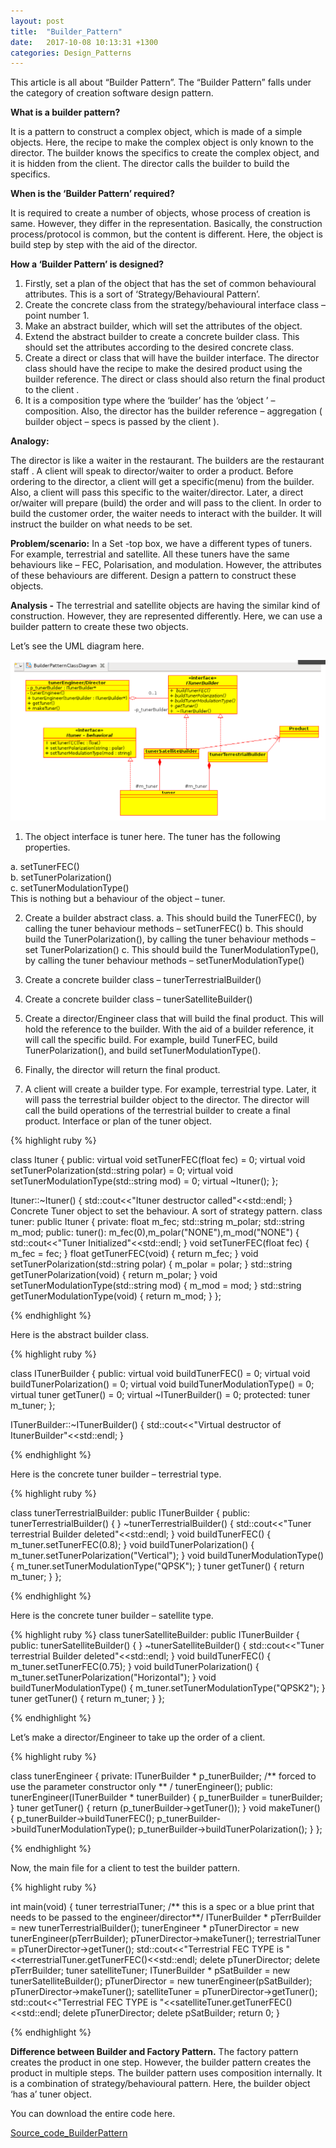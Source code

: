 ```yaml
---
layout: post
title:  "Builder_Pattern"
date:   2017-10-08 10:13:31 +1300
categories: Design_Patterns
---
```


This article is all about “Builder Pattern”. The “Builder Pattern” falls under
the category of creation software design pattern.

**What is a builder pattern?**

It is a pattern to construct a complex object, which is made of a simple
objects. Here, the recipe to make the complex object is only known to the
director. The builder knows the specifics to create the complex object, and it
is hidden from the client. The director calls the builder to build the
specifics.

**When is the ‘Builder Pattern’ required?**

It is required to create a number of objects, whose process of creation is
same. However, they differ in the representation. Basically, the construction
process/protocol is common, but the content is different. Here, the object is
build step by step with the aid of the director.

**How a ‘Builder Pattern’ is designed?**

1. Firstly, set a plan of the object that has the set of common behavioural
attributes. This is a sort of ‘Strategy/Behavioural Pattern’.
2. Create the concrete class from the strategy/behavioural interface class –
point number 1.
3. Make an abstract builder, which will set the attributes of the object.
4. Extend the abstract builder to create a concrete builder class. This should
set the attributes according to the desired concrete class.
5. Create a direct or class that will have the builder interface. The director
class should have the recipe to make the desired product using the builder
reference. The direct or class should also return the final product to the client .
6. It is a composition type where the ‘builder’ has the ‘object ’ – composition.
Also, the director has the builder reference – aggregation ( builder object –
specs is passed by the client ).

**Analogy:**

The director is like a waiter in the restaurant. The builders are the restaurant
staff . A client will speak to director/waiter to order a product. Before
ordering to the director, a client will get a specific(menu) from the builder.
Also, a client will pass this specific to the waiter/director.
Later, a direct or/waiter will prepare (build) the order and will pass to the
client. In order to build the customer order, the waiter needs to interact with
the builder. It will instruct the builder on what needs to be set.

**Problem/scenario:** In a Set -top box, we have a different types of tuners.
For example, terrestrial and satellite. All these tuners have the same
behaviours like – FEC, Polarisation, and modulation. However, the attributes
of these behaviours are different. Design a pattern to construct these objects.

**Analysis -** The terrestrial and satellite objects are having the similar
kind of construction. However, they are represented differently. Here, we can
use a builder pattern to create these two objects.

Let’s see the UML diagram here.

<img src="/assets/img/Builder_Pattern_UML.png" alt="Builder_Pattern_UML">

1. The object interface is tuner here. The tuner has the following properties.

a. setTunerFEC() <br>
b. setTunerPolarization() <br>
c. setTunerModulationType() <br>
This is nothing but a behaviour of the object – tuner.

2. Create a builder abstract class.
a. This should build the TunerFEC(), by calling the tuner behaviour methods –
setTunerFEC()
b. This should build the TunerPolarization(), by calling the tuner behaviour
methods – set TunerPolarization()
c. This should build the TunerModulationType(), by calling the tuner behaviour
methods – setTunerModulationType()
3. Create a concrete builder class – tunerTerrestrialBuilder()
4. Create a concrete builder class – tunerSatelliteBuilder()
5. Create a director/Engineer class that will build the final product. This will
hold the reference to the builder. With the aid of a builder reference, it will
call the specific build. For example, build TunerFEC, build
TunerPolarization(), and build setTunerModulationType().

6. Finally, the director will return the final product.

7. A client will create a builder type. For example, terrestrial type.
Later, it will pass the terrestrial builder object to the director. The director
will call the build operations of the terrestrial builder to create a final product.
Interface or plan of the tuner object.

{% highlight ruby %}

  class Ituner
  {
  public:
    virtual void setTunerFEC(float fec) = 0;
    virtual void setTunerPolarization(std::string polar) = 0;
    virtual void setTunerModulationType(std::string mod) = 0;
    virtual ~Ituner();
  };

  Ituner::~Ituner()
  {
    std::cout<<"Ituner destructor called"<<std::endl;
  }
    Concrete Tuner object to set the behaviour. A sort of strategy pattern.
    class tuner: public Ituner
    {
      private:
        float m_fec;
        std::string m_polar;
        std::string m_mod;
      public:
          tuner(): m_fec(0),m_polar("NONE"),m_mod("NONE")
          {
            std::cout<<"Tuner Initialized"<<std::endl;
          }
          void setTunerFEC(float fec)
          {
            m_fec = fec;
          }
          float getTunerFEC(void)
          {
            return m_fec;
          }
          void setTunerPolarization(std::string polar)
          {
            m_polar = polar;
          }
          std::string getTunerPolarization(void)
          {
            return m_polar;
          }
          void setTunerModulationType(std::string mod)
          {
            m_mod = mod;
          }
          std::string getTunerModulationType(void)
          {
            return m_mod;
          }
  };

  {% endhighlight %}

  Here is the abstract builder class.

  {% highlight ruby %}

  class ITunerBuilder
  {
    public:
      virtual void buildTunerFEC() = 0;
      virtual void buildTunerPolarization() = 0;
      virtual void buildTunerModulationType() = 0;
      virtual tuner getTuner() = 0;
      virtual ~ITunerBuilder() = 0;
    protected:
      tuner m_tuner;
  };

  ITunerBuilder::~ITunerBuilder()
  {
    std::cout<<"Virtual destructor of ItunerBuilder"<<std::endl;
  }

  {% endhighlight %}

  Here is the concrete tuner builder – terrestrial type.

  {% highlight ruby %}

  class tunerTerrestrialBuilder: public ITunerBuilder
  {
    public:
      tunerTerrestrialBuilder()
      {
      }
      ~tunerTerrestrialBuilder()
      {
        std::cout<<"Tuner terrestrial Builder deleted"<<std::endl;
      }
      void buildTunerFEC()
      {
        m_tuner.setTunerFEC(0.8);
      }
      void buildTunerPolarization()
      {
        m_tuner.setTunerPolarization("Vertical");
      }
      void buildTunerModulationType()
      {
        m_tuner.setTunerModulationType("QPSK");
      }
      tuner getTuner()
      {
        return m_tuner;
      }
  };

{% endhighlight %}

Here is the concrete tuner builder – satellite type.

{% highlight ruby %}
class tunerSatelliteBuilder: public ITunerBuilder
{
  public:
    tunerSatelliteBuilder()
    {
    }
    ~tunerSatelliteBuilder()
    {
      std::cout<<"Tuner terrestrial Builder deleted"<<std::endl;
    }
    void buildTunerFEC()
    {
      m_tuner.setTunerFEC(0.75);
    }
    void buildTunerPolarization()
    {
      m_tuner.setTunerPolarization("Horizontal");
    }
    void buildTunerModulationType()
    {
      m_tuner.setTunerModulationType("QPSK2");
    }
    tuner getTuner()
    {
      return m_tuner;
    }
};

{% endhighlight %}

Let’s make a director/Engineer to take up the order of a client.

{% highlight ruby %}

class tunerEngineer
{
  private:
    ITunerBuilder * p_tunerBuilder;
    /** forced to use the parameter constructor only ** /
    tunerEngineer();
    public:
        tunerEngineer(ITunerBuilder * tunerBuilder)
        {
          p_tunerBuilder = tunerBuilder;
        }
        tuner getTuner()
        {
          return (p_tunerBuilder->getTuner());
        }
        void makeTuner()
        {
          p_tunerBuilder->buildTunerFEC();
          p_tunerBuilder->buildTunerModulationType();
          p_tunerBuilder->buildTunerPolarization();
        }
};

{% endhighlight %}

Now, the main file for a client to test the builder pattern.

{% highlight ruby %}

int main(void)
{
  tuner terrestrialTuner;
  /** this is a spec or a blue print that needs to be passed to the engineer/director**/
  ITunerBuilder * pTerrBuilder = new tunerTerrestrialBuilder();
  tunerEngineer * pTunerDirector = new tunerEngineer(pTerrBuilder);
  pTunerDirector->makeTuner();
  terrestrialTuner = pTunerDirector->getTuner();
  std::cout<<"Terrestrial FEC TYPE is "<<terrestrialTuner.getTunerFEC()<<std::endl;
  delete pTunerDirector;
  delete pTerrBuilder;
  tuner satelliteTuner;
  ITunerBuilder * pSatBuilder = new tunerSatelliteBuilder();
  pTunerDirector = new tunerEngineer(pSatBuilder);
  pTunerDirector->makeTuner();
  satelliteTuner = pTunerDirector->getTuner();
  std::cout<<"Terrestrial FEC TYPE is "<<satelliteTuner.getTunerFEC()<<std::endl;
  delete pTunerDirector;
  delete pSatBuilder;
  return 0;
}

{% endhighlight %}

**Difference between Builder and Factory Pattern.**
The factory pattern creates the product in one step. However, the builder
pattern creates the product in multiple steps. The builder pattern uses
composition internally. It is a combination of strategy/behavioural
pattern. Here, the builder object ‘has a’ tuner object.

You can download the entire code here.

[Source_code_BuilderPattern](https://drive.google.com/open?id=1ncwbzoSmpxX9x-tOjzeVTJ6iEqGbUtFT)
